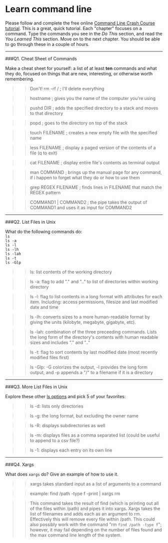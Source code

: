 # Learn command line

Please follow and complete the free online [Command Line Crash Course
tutorial](http://cli.learncodethehardway.org/book/). This is a great,
quick tutorial. Each "chapter" focuses on a command. Type the commands
you see in the _Do This_ section, and read the _You Learned This_
section. Move on to the next chapter. You should be able to go through
these in a couple of hours.

---

###Q1.  Cheat Sheet of Commands  

Make a cheat sheet for yourself: a list of at least **ten** commands and what they do, focused on things that are new, interesting, or otherwise worth remembering.

> > Don't! rm -rf / ; I'll delete everything

> > hostname ; gives you the name of the computer you're using

> > pushd DIR ; adds the specified directory to a stack and moves to that directory

> > popd ; goes to the directory on top of the stack 

> > touch FILENAME ; creates a new empty file with the specified name

> > less FILENAME ; display a paged version of the contents of a file (q to exit)

> > cat FILENAME ; display entire file's contents as terminal output

> > man COMMAND ; brings up the manual page for any command, if i happen to forget what they do or how to use them

> > grep REGEX FILENAME ; finds lines in FILENAME that match the REGEX pattern

> > COMMAND1 | COMMAND2 ; the pipe takes the output of COMMAND1 and uses it as input for COMMAND2

---

###Q2.  List Files in Unix   

What do the following commands do:  
`ls`  
`ls -a`  
`ls -l`  
`ls -lh`  
`ls -lah`  
`ls -t`  
`ls -Glp`  

> > ls: list contents of the working directory

> > ls -a: flag to add "." and ".." to list of directories within working directory

> > ls -l: flag to list contents in a long format with attributes for each item. Including: access permissions, filesize and last modified date and time

> > ls -lh: converts sizes to a more human-readable format by giving the units (kilobyte, megabyte, gigabyte, etc). 

> > ls -lah: combination of the three preceeding commands. Lists the long form of the directory's contents with human readable sizes and includes "." and ".."

> > ls -t: flag to sort contents by last modified date (most recently modified files first)

> > ls -Glp: -G colorizes the output, -l provides the long form output, and -p appends a "/" to a filename if it is a directory

---

###Q3.  More List Files in Unix  

Explore these other [ls options](http://www.techonthenet.com/unix/basic/ls.php) and pick 5 of your favorites:

> > ls -d: lists only directories

> > ls -g: the long format, but excluding the owner name

> > ls -R: displays subdirectories as well

> > ls -m: displays files as a comma separated list (could be useful to append to a csv file?)

> > ls -1: displays each entry on its own line

---

###Q4.  Xargs   

What does `xargs` do? Give an example of how to use it.

> > xargs takes standard input as a list of arguments to a command

> > example: find /path -type f -print | xargs rm

> > This command takes the result of find (which is printing out all of the files within /path) and pipes it into xargs. Xargs takes the list of filenames and adds each as an argument to rm. Effectively this will remove every file within /path. This could also possibly work with the command "rm `find /path -type f`"; however, it may fail depending on the number of files found and the max command line length of the system.

 

